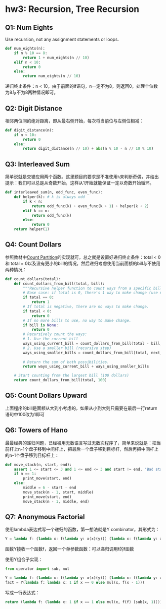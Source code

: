 # hw3: Recursion, Tree Recursion

## Q1: Num Eights

Use recursion, not any assignment statements or loops.

```python
def num_eights(n):
    if n % 10 == 8:
        return 1 + num_eights(n // 10)
    elif n < 10:
        return 0
    else:
        return num_eights(n // 10)
```

递归终止条件：n < 10，由于前面的if语句，n一定不为8，则返回0。处理个位数为8与不为8两种情况即可。

## Q2: Digit Distance

相邻两位间的绝对距离，即从最右侧开始，每次将当前位与左侧位相减：

```python
def digit_distance(n):
    if n < 10:
        return 0
    else:
        return digit_distance(n // 10) + abs(n % 10 - n // 10 % 10)
```



## Q3: Interleaved Sum

简单说就是交错应用两个函数。这里题目的要求是不准使用`%`来判断奇偶，并给出提示：我们可以总是从奇数开始，这样从1开始就能保证一定以奇数开始循环。

```python
def interleaved_sum(n, odd_func, even_func):
    def helper(k): # k is always odd
        if k < n:
            return odd_func(k) + even_func(k + 1) + helper(k + 2)
        elif k == n:
            return odd_func(k)
        else:
            return 0
    return helper(1)
```



## Q4: Count Dollars

参照教材中[Count Partition](https://www.composingprograms.com/pages/17-recursive-functions.html#example-partitions)的实现就可，总之就是设置好递归终止条件：total < 0 和 total = 0以及没有更小的bill的情况，然后递归考虑使用当前面额的bill与不使用两种情况：

```python
def count_dollars(total):
    def count_dollars_from_bill(total, bill):
        """Recursive helper function to count ways from a specific bill."""
        # Base case: if total is 0, there's 1 way to make change (use no bills).
        if total == 0:
            return 1
        # If total is negative, there are no ways to make change.
        if total < 0:
            return 0
        # If no more bills to use, no way to make change.
        if bill is None:
            return 0
        # Recursively count the ways:
        # 1. Use the current bill
        ways_using_current_bill = count_dollars_from_bill(total - bill, bill)
        # 2. Use a smaller bill (recursive step)
        ways_using_smaller_bills = count_dollars_from_bill(total, next_smaller_dollar(bill))
        
        # Return the sum of both possibilities.
        return ways_using_current_bill + ways_using_smaller_bills

    # Start counting from the largest bill (100 dollars)
    return count_dollars_from_bill(total, 100)

```

## Q5: Count Dollars Upward

上面程序的bill是面额从大到小考虑的，如果从小到大则只需要在最后一行return语句中100改为1即可

## Q6: Towers of Hano

最最经典的递归问题，已经被用无数语言写过无数次程序了，简单来说就是：把当前杆上n-1个盘子移到中间杆上，把最后一个盘子移到目标杆，然后再把中间杆上的n-1个盘子移到目标杆上：

```python
def move_stack(n, start, end):
    assert 1 <= start <= 3 and 1 <= end <= 3 and start != end, "Bad start/end"
    if n == 1:
        print_move(start, end)
    else:
        middle = 6 - start - end
        move_stack(n - 1, start, middle)
        print_move(start, end)
        move_stack(n - 1, middle, end)
```

## Q7: Anonymous Factorial

使用lambda表达式写一个递归的函数，第一想法就是Y combinator，其形式为：

```python
Y = lambda f: (lambda x: f(lambda y: x(x)(y))) (lambda x: f(lambda y: x(x)(y)))
```

函数Y接收一个函数f，返回一个单参数函数：可以递归调用f的f函数

使用Y组合子实现：

```python
from operator import sub, mul

Y = lambda f: (lambda x: f(lambda y: x(x)(y))) (lambda x: f(lambda y: x(x)(y)))
fact = Y(lambda f: lambda x: 1 if x == 0 else mul(x, f(x - 1)))
```

写成一行表达式：

```python
return (lambda f: (lambda x: 1 if x == 1 else mul(x, f(f) (sub(x, 1)))))(lambda f: (lambda x: 1 if x == 1 else mul(x, f(f) (sub(x, 1)))))
```

